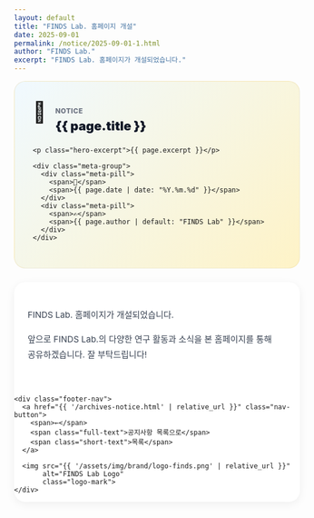 ```yaml
---
layout: default
title: "FINDS Lab. 홈페이지 개설"
date: 2025-09-01
permalink: /notice/2025-09-01-1.html
author: "FINDS Lab."
excerpt: "FINDS Lab. 홈페이지가 개설되었습니다."
---
```


<style>
  :root {
    --primary-gold: rgb(214, 177, 77);
    --light-gold: rgb(234, 207, 127);
    --accent-red: rgb(172, 14, 14);
  }
  
  /* 전역 텍스트 줄바꿈 설정 */
  * {
    word-break: keep-all;
    word-wrap: break-word;
    overflow-wrap: break-word;
  }
  
  .hero-section {
    background: linear-gradient(135deg, #f0f9ff 0%, #fef3c7 100%);
    border: 1px solid rgba(214,177,77,0.2);
    border-radius: 20px;
    padding: 32px;
    margin-bottom: 24px;
  }
  
  .hero-header {
    display: flex;
    align-items: flex-start;
    gap: 16px;
    margin-bottom: 20px;
  }
  
  .hero-icon {
    font-size: 36px;
    flex-shrink: 0;
  }
  
  .hero-title-group {
    flex: 1;
    min-width: 0;
  }
  
  .hero-category {
    font-size: 12px;
    font-weight: 800;
    text-transform: uppercase;
    color: #6b7280;
    letter-spacing: 0.5px;
    margin-bottom: 4px;
  }
  
  .hero-title {
    font-size: 24px;
    font-weight: 900;
    color: #111827;
    line-height: 1.4;
    margin: 0;
    word-break: keep-all;
    overflow-wrap: break-word;
    hyphens: auto;
  }
  
  .hero-excerpt {
    color: #475569;
    font-size: 15px;
    line-height: 1.7;
    margin: 16px 0 20px 0;
    word-break: keep-all;
    overflow-wrap: break-word;
  }
  
  .meta-group {
    display: flex;
    flex-wrap: wrap;
    gap: 8px;
  }
  
  .meta-pill {
    background: white;
    border: 2px solid var(--primary-gold);
    padding: 6px 14px;
    border-radius: 999px;
    font-size: 13px;
    font-weight: 700;
    display: inline-flex;
    align-items: center;
    gap: 6px;
    transition: all 0.2s;
    white-space: nowrap;
  }
  
  .meta-pill:hover {
    transform: translateY(-2px);
    box-shadow: 0 4px 12px rgba(214,177,77,0.2);
  }
  
  .content-card {
    background: white;
    border-radius: 20px;
    box-shadow: 0 4px 16px rgba(0,0,0,0.06);
    overflow: hidden;
  }
  
  .content-body {
    padding: 32px;
  }
  
  .content-text {
    color: #374151;
    font-size: 15px;
    line-height: 1.8;
    word-break: keep-all;
    overflow-wrap: break-word;
  }
  
  .content-text p {
    margin: 16px 0;
    word-break: keep-all;
    overflow-wrap: break-word;
  }
  
  .footer-nav {
    padding: 24px 32px;
    border-top: 1px solid #e5e7eb;
    display: flex;
    justify-content: space-between;
    align-items: center;
    flex-wrap: wrap;
    gap: 16px;
  }
  
  .nav-button {
    display: inline-flex;
    align-items: center;
    gap: 6px;
    padding: 10px 20px;
    background: white;
    border: 2px solid #e5e7eb;
    border-radius: 999px;
    font-weight: 700;
    font-size: 13px;
    color: #374151;
    transition: all 0.2s;
    text-decoration: none;
    white-space: nowrap;
  }
  
  .nav-button:hover {
    border-color: var(--primary-gold);
    transform: translateX(-4px);
    background: rgba(214,177,77,0.05);
  }
  
  .logo-mark {
    height: 24px;
    width: auto;
    opacity: 0.5;
  }
  
  @media (max-width: 640px) {
    .hero-section {
      padding: 20px 16px;
    }
    
    .hero-header {
      flex-direction: column;
      align-items: flex-start;
    }
    
    .hero-icon {
      font-size: 28px;
    }
    
    .hero-title {
      font-size: 18px;
      line-height: 1.5;
    }
    
    .hero-excerpt {
      font-size: 14px;
      line-height: 1.7;
    }
    
    .meta-group {
      gap: 6px;
    }
    
    .meta-pill {
      font-size: 12px;
      padding: 5px 10px;
    }
    
    .content-body {
      padding: 20px 16px;
    }
    
    .content-text {
      font-size: 14px;
      line-height: 1.8;
    }
    
    .footer-nav {
      padding: 20px 16px;
      justify-content: center;
    }
    
    .nav-button {
      padding: 8px 16px;
      font-size: 12px;
    }
    
    .nav-button .full-text {
      display: none;
    }
    
    .nav-button .short-text {
      display: inline;
    }
  }
  
  @media (min-width: 641px) {
    .nav-button .short-text {
      display: none;
    }
  }
  
  @media (min-width: 641px) and (max-width: 1024px) {
    .hero-title {
      font-size: 22px;
    }
    
    .content-body {
      padding: 28px 24px;
    }
  }
</style>

<section class="max-w-3xl mx-auto px-4 mt-8 pb-12">
  <div class="hero-section">
    <div class="hero-header">
      <span class="hero-icon">📢</span>
      <div class="hero-title-group">
        <p class="hero-category">Notice</p>
        <h1 class="hero-title">{{ page.title }}</h1>
      </div>
    </div>
    
    <p class="hero-excerpt">{{ page.excerpt }}</p>
    
    <div class="meta-group">
      <div class="meta-pill">
        <span>📅</span>
        <span>{{ page.date | date: "%Y.%m.%d" }}</span>
      </div>
      <div class="meta-pill">
        <span>✍️</span>
        <span>{{ page.author | default: "FINDS Lab" }}</span>
      </div>
    </div>
  </div>

  <article class="content-card">
    <div class="content-body">
      <div class="content-text">
        <p>FINDS Lab. 홈페이지가 개설되었습니다.</p>
        <p>앞으로 FINDS Lab.의 다양한 연구 활동과 소식을 본 홈페이지를 통해 공유하겠습니다. 잘 부탁드립니다!</p>
      </div>
    </div>
    
    <div class="footer-nav">
      <a href="{{ '/archives-notice.html' | relative_url }}" class="nav-button">
        <span>←</span>
        <span class="full-text">공지사항 목록으로</span>
        <span class="short-text">목록</span>
      </a>
      
      <img src="{{ '/assets/img/brand/logo-finds.png' | relative_url }}" 
           alt="FINDS Lab Logo" 
           class="logo-mark">
    </div>
  </article>
</section>
